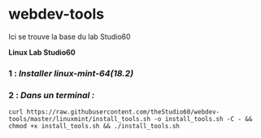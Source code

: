 # webdev-tools #
Ici se trouve la base du lab Studio60

**Linux Lab Studio60**
### 1 : *Installer linux-mint-64(18.2)*
### 2 : *Dans un terminal :*
```
curl https://raw.githubusercontent.com/theStudio60/webdev-tools/master/linuxmint/install_tools.sh -o install_tools.sh -C - && chmod +x install_tools.sh && ./install_tools.sh
```
